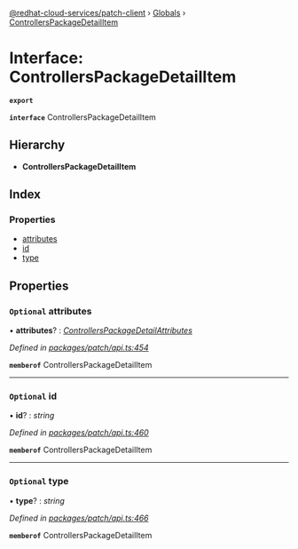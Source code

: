 [@redhat-cloud-services/patch-client](../README.md) › [Globals](../globals.md) › [ControllersPackageDetailItem](controllerspackagedetailitem.md)

# Interface: ControllersPackageDetailItem

**`export`** 

**`interface`** ControllersPackageDetailItem

## Hierarchy

* **ControllersPackageDetailItem**

## Index

### Properties

* [attributes](controllerspackagedetailitem.md#optional-attributes)
* [id](controllerspackagedetailitem.md#optional-id)
* [type](controllerspackagedetailitem.md#optional-type)

## Properties

### `Optional` attributes

• **attributes**? : *[ControllersPackageDetailAttributes](controllerspackagedetailattributes.md)*

*Defined in [packages/patch/api.ts:454](https://github.com/RedHatInsights/javascript-clients/blob/425773b/packages/patch/api.ts#L454)*

**`memberof`** ControllersPackageDetailItem

___

### `Optional` id

• **id**? : *string*

*Defined in [packages/patch/api.ts:460](https://github.com/RedHatInsights/javascript-clients/blob/425773b/packages/patch/api.ts#L460)*

**`memberof`** ControllersPackageDetailItem

___

### `Optional` type

• **type**? : *string*

*Defined in [packages/patch/api.ts:466](https://github.com/RedHatInsights/javascript-clients/blob/425773b/packages/patch/api.ts#L466)*

**`memberof`** ControllersPackageDetailItem
